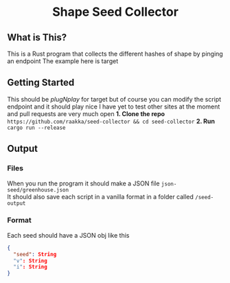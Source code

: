 <h1 align="center">Shape Seed Collector</h1>

## What is This?
This is a Rust program that collects the different hashes of shape by pinging an endpoint
The example here is target

## Getting Started
This should be *plugNplay* for target but of course you can modify the script endpoint and it should play nice
I have yet to test other sites at the moment and pull requests are very much open
**1. Clone the repo** `https://github.com/raakka/seed-collector && cd seed-collector`
**2. Run** `cargo run --release`

## Output

### Files
When you run the program it should make a JSON file `json-seed/greenhouse.json`\
It should also save each script in a vanilla format in a folder called `/seed-output`

### Format
Each seed should have a JSON obj like this
```json
{
  "seed": String
  "v": String
  "i": String
}
```
